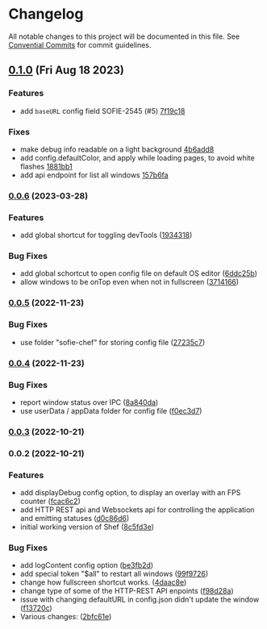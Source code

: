 # Changelog

All notable changes to this project will be documented in this file. See [Convential Commits](https://www.conventionalcommits.org/en/v1.0.0/#specification) for commit guidelines.

## [0.1.0](https://github.com/nrkno/sofie-chef/compare/v0.0.6...v0.1.0) (Fri Aug 18 2023)


### Features

* add `baseURL` config field SOFIE-2545 (#5) [7f19c18](https://github.com/nrkno/sofie-chef/commit/7f19c18f3a81b98936466e4327c2a19bbe3949db)

### Fixes

* make debug info readable on a light background [4b6add8](https://github.com/nrkno/sofie-chef/commit/4b6add83da172032c71459b802a92763bc4afc82)
* add config.defaultColor, and apply while loading pages, to avoid white flashes [1881bb1](https://github.com/nrkno/sofie-chef/commit/1881bb102c4f1d7d921f7d0789c9d23d94d01c36)
* add api endpoint for list all windows [157b6fa](https://github.com/nrkno/sofie-chef/commit/157b6fa094ed8234882fc4b6ba10eef95fed83fa)

### [0.0.6](https://github.com/nrkno/sofie-chef/compare/v0.0.5...v0.0.6) (2023-03-28)


### Features

* add global shortcut for toggling devTools ([1934318](https://github.com/nrkno/sofie-chef/commit/1934318a9b30c9ba159ef0c2e4ecdc8eb6580a0a))


### Bug Fixes

* add global schortcut to open config file on default OS editor ([6ddc25b](https://github.com/nrkno/sofie-chef/commit/6ddc25b6cef272b275e8cca75723cee6204368b1))
* allow windows to be onTop even when not in fullscreen ([3714166](https://github.com/nrkno/sofie-chef/commit/37141661b8dbd489bb15fc5a7593a3deed4e52b9))

### [0.0.5](https://github.com/nrkno/sofie-chef/compare/v0.0.4...v0.0.5) (2022-11-23)


### Bug Fixes

* use folder "sofie-chef" for storing config file ([27235c7](https://github.com/nrkno/sofie-chef/commit/27235c7166880a86d41f33827a11e5a4784d76e2))

### [0.0.4](https://github.com/nrkno/sofie-chef/compare/v0.0.3...v0.0.4) (2022-11-23)


### Bug Fixes

* report window status over IPC ([8a840da](https://github.com/nrkno/sofie-chef/commit/8a840da092b2495926740ab1b0750d2ac843be04))
* use userData / appData folder for config file ([f0ec3d7](https://github.com/nrkno/sofie-chef/commit/f0ec3d7ee710140fc38909345d1d1912566c2b07))

### [0.0.3](https://github.com/nrkno/sofie-chef/compare/v0.0.2...v0.0.3) (2022-10-21)

### 0.0.2 (2022-10-21)


### Features

* add displayDebug config option, to display an overlay with an FPS counter ([fcac6c2](https://github.com/nrkno/sofie-chef/commit/fcac6c2d94a159292d74399a2efb337df95896a5))
* add HTTP REST api and Websockets api for controlling the application and emitting statuses ([d0c86d6](https://github.com/nrkno/sofie-chef/commit/d0c86d60ed831f97505b3518220fff7394700381))
* initial working version of Shef ([8c5fd3e](https://github.com/nrkno/sofie-chef/commit/8c5fd3eb2e99e7d15ed9400c16b13dd3d2e7642d))


### Bug Fixes

* add logContent config option ([be3fb2d](https://github.com/nrkno/sofie-chef/commit/be3fb2d2f9e90119d79931f79530548367ed1184))
* add special token "$all" to restart all windows ([99f9726](https://github.com/nrkno/sofie-chef/commit/99f97268a3488c1fec82fe92a7bc9a79df59175f))
* change how fullscreen shortcut works. ([4daac8e](https://github.com/nrkno/sofie-chef/commit/4daac8ef6f2d7abf063925f1a3d06326d0456f76))
* change type of some of the HTTP-REST API enpoints ([f98d28a](https://github.com/nrkno/sofie-chef/commit/f98d28a4912c89c8c83d31fc01af86acf3cd7952))
* issue with changing defaultURL in config.json didn't update the window ([f13720c](https://github.com/nrkno/sofie-chef/commit/f13720c25e7628c3f13e9a8b3eb41bb6d9afea54))
* Various changes: ([2bfc61e](https://github.com/nrkno/sofie-chef/commit/2bfc61edd376e9989805d16f954356326605904b))
